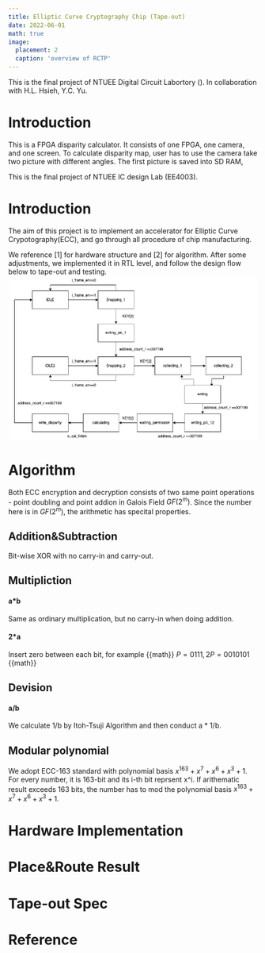 ```yaml
---
title: Elliptic Curve Cryptography Chip (Tape-out)
date: 2022-06-01
math: true
image:
  placement: 2
  caption: 'overview of RCTP'
---
```

This is the final project of NTUEE Digital Circuit Labortory ().
In collaboration with H.L. Hsieh, Y.C. Yu.

# Introduction
This is a FPGA disparity calculator. It consists of one FPGA, one camera, and one screen. To calculate disparity map, user has to use the camera take two picture with different angles. The first picture is saved into SD RAM, 


This is the final project of NTUEE IC design Lab (EE4003).

# Introduction
The aim of this project is to implement an accelerator for Elliptic Curve Crypotography(ECC), and go through all procedure of chip manufacturing. 

We reference [1] for hardware structure and [2] for algorithm. After some adjustments, we implemented it in RTL level, and follow the design flow below to tape-out and testing. 
![png](img/DCLab_final_FSM.drawio.png)
# Algorithm
Both ECC encryption and decryption consists of two same point operations - point doubling and point addion in Galois Field $GF(2^m)$. Since the number here is in $GF(2^m)$, the arithmetic has specital properties. 
## Addition&Subtraction
Bit-wise XOR with no carry-in and carry-out.
## Multipliction
#### a*b 
Same as ordinary multiplication, but no carry-in when doing addition.
#### 2*a 
Insert zero between each bit, for example
{{math}}
$P = 0111, 2P = 0010101$ 
{{math}}
## Devision 
#### a/b
We calculate 1/b by Itoh-Tsuji Algorithm and then conduct a * 1/b.

## Modular polynomial
We adopt ECC-163 standard with polynomial basis $x^163+x^7+x^6+x^3+1$. For every number, it is 163-bit and its i-th bit reprsent x^i. If arithematic result exceeds 163 bits, the number has to mod the polynomial basis $x^163+x^7+x^6+x^3+1$.
# Hardware Implementation

# Place&Route Result

# Tape-out Spec

# Reference


